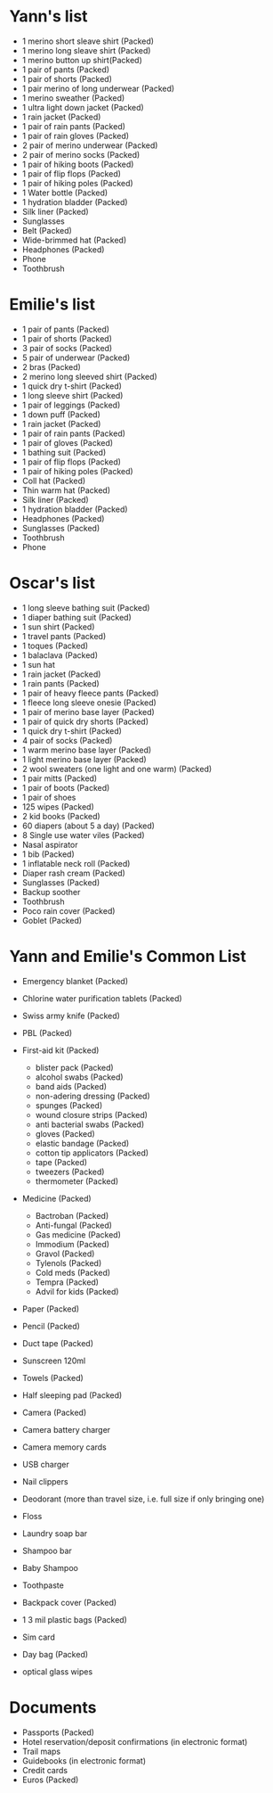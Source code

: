 Yann's list
===========
* 1 merino short sleave shirt (Packed) 
* 1 merino long sleave shirt (Packed) 
* 1 merino button up shirt(Packed) 
* 1 pair of pants (Packed) 
* 1 pair of shorts (Packed) 
* 1 pair merino of long underwear (Packed) 
* 1 merino sweather (Packed) 
* 1 ultra light down jacket (Packed) 
* 1 rain jacket (Packed) 
* 1 pair of rain pants (Packed) 
* 1 pair of rain gloves (Packed)
* 2 pair of merino underwear (Packed)
* 2 pair of merino socks (Packed) 
* 1 pair of hiking boots (Packed)
* 1 pair of flip flops (Packed)
* 1 pair of hiking poles (Packed)
* 1 Water bottle (Packed)
* 1 hydration bladder (Packed)
* Silk liner (Packed) 
* Sunglasses 
* Belt (Packed)
* Wide-brimmed hat (Packed) 
* Headphones (Packed)
* Phone
* Toothbrush

Emilie's list
=============
* 1 pair of pants (Packed) 
* 1 pair of shorts (Packed)
* 3 pair of socks (Packed) 
* 5 pair of underwear (Packed)
* 2 bras (Packed) 
* 2 merino long sleeved shirt (Packed) 
* 1 quick dry t-shirt (Packed) 
* 1 long sleeve shirt (Packed) 
* 1 pair of leggings (Packed) 
* 1 down puff (Packed)  
* 1 rain jacket (Packed) 
* 1 pair of rain pants (Packed)
* 1 pair of gloves (Packed)
* 1 bathing suit (Packed) 
* 1 pair of flip flops (Packed)
* 1 pair of hiking poles (Packed)
* Coll hat (Packed)
* Thin warm hat (Packed) 
* Silk liner (Packed)
* 1 hydration bladder (Packed)
* Headphones (Packed)
* Sunglasses (Packed)
* Toothbrush 
* Phone 

Oscar's list
============
* 1 long sleeve bathing suit (Packed) 
* 1 diaper bathing suit (Packed)
* 1 sun shirt (Packed)
* 1 travel pants (Packed) 
* 1 toques (Packed)
* 1 balaclava (Packed)
* 1 sun hat 
* 1 rain jacket (Packed)
* 1 rain pants (Packed)
* 1 pair of heavy fleece pants (Packed) 
* 1 fleece long sleeve onesie  (Packed)
* 1 pair of merino base layer (Packed)
* 1 pair of quick dry shorts (Packed) 
* 1 quick dry t-shirt (Packed)
* 4 pair of socks (Packed) 
* 1 warm merino base layer (Packed) 
* 1 light merino base layer (Packed) 
* 2 wool sweaters (one light and one warm) (Packed) 
* 1 pair mitts (Packed)
* 1 pair of boots (Packed)
* 1 pair of shoes
* 125 wipes (Packed)
* 2 kid books (Packed)
* 60 diapers (about 5 a day) (Packed)
* 8 Single use water viles (Packed)
* Nasal aspirator
* 1 bib (Packed)
* 1 inflatable neck roll (Packed)
* Diaper rash cream (Packed)
* Sunglasses (Packed)
* Backup soother 
* Toothbrush
* Poco rain cover (Packed)
* Goblet (Packed)


Yann and Emilie's Common List
============
* Emergency blanket (Packed)
* Chlorine water purification tablets (Packed)
* Swiss army knife (Packed)
* PBL (Packed)
* First-aid kit (Packed)
  - blister pack (Packed)
  - alcohol swabs (Packed)
  - band aids (Packed)
  - non-adering dressing (Packed)
  - spunges (Packed)
  - wound closure strips (Packed)
  - anti bacterial swabs (Packed)
  - gloves (Packed)
  - elastic bandage (Packed)
  - cotton tip applicators (Packed)
  - tape (Packed)
  - tweezers (Packed)
  - thermometer (Packed)

* Medicine (Packed)
  - Bactroban (Packed)
  - Anti-fungal (Packed)
  - Gas medicine (Packed)
  - Immodium (Packed)
  - Gravol (Packed)
  - Tylenols (Packed)
  - Cold meds (Packed)
  - Tempra (Packed)
  - Advil for kids (Packed)
  
* Paper (Packed)
* Pencil (Packed)
* Duct tape (Packed)
* Sunscreen 120ml 
* Towels (Packed)
* Half sleeping pad (Packed)
* Camera (Packed)
* Camera battery charger 
* Camera memory cards 
* USB charger 
* Nail clippers 
* Deodorant (more than travel size, i.e. full size if only bringing one)
* Floss 
* Laundry soap bar 
* Shampoo bar 
* Baby Shampoo
* Toothpaste 
* Backpack cover (Packed)
* 1 3 mil plastic bags (Packed)
* Sim card
* Day bag (Packed)
* optical glass wipes

Documents
===========
* Passports (Packed)
* Hotel reservation/deposit confirmations (in electronic format)
* Trail maps
* Guidebooks (in electronic format)
* Credit cards 
* Euros (Packed)
